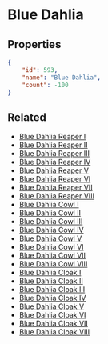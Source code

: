 # Blue Dahlia

<no description available>

## Properties

```json
{
    "id": 593,
    "name": "Blue Dahlia",
    "count": -100
}
```

## Related

- [Blue Dahlia Reaper I](../items/18072-blue-dahlia-reaper-i.md)
- [Blue Dahlia Reaper II](../items/18073-blue-dahlia-reaper-ii.md)
- [Blue Dahlia Reaper III](../items/18074-blue-dahlia-reaper-iii.md)
- [Blue Dahlia Reaper IV](../items/18075-blue-dahlia-reaper-iv.md)
- [Blue Dahlia Reaper V](../items/18076-blue-dahlia-reaper-v.md)
- [Blue Dahlia Reaper VI](../items/18077-blue-dahlia-reaper-vi.md)
- [Blue Dahlia Reaper VII](../items/18078-blue-dahlia-reaper-vii.md)
- [Blue Dahlia Reaper VIII](../items/18079-blue-dahlia-reaper-viii.md)
- [Blue Dahlia Cowl I](../items/18080-blue-dahlia-cowl-i.md)
- [Blue Dahlia Cowl II](../items/18081-blue-dahlia-cowl-ii.md)
- [Blue Dahlia Cowl III](../items/18082-blue-dahlia-cowl-iii.md)
- [Blue Dahlia Cowl IV](../items/18083-blue-dahlia-cowl-iv.md)
- [Blue Dahlia Cowl V](../items/18084-blue-dahlia-cowl-v.md)
- [Blue Dahlia Cowl VI](../items/18085-blue-dahlia-cowl-vi.md)
- [Blue Dahlia Cowl VII](../items/18086-blue-dahlia-cowl-vii.md)
- [Blue Dahlia Cowl VIII](../items/18087-blue-dahlia-cowl-viii.md)
- [Blue Dahlia Cloak I](../items/18088-blue-dahlia-cloak-i.md)
- [Blue Dahlia Cloak II](../items/18089-blue-dahlia-cloak-ii.md)
- [Blue Dahlia Cloak III](../items/18090-blue-dahlia-cloak-iii.md)
- [Blue Dahlia Cloak IV](../items/18091-blue-dahlia-cloak-iv.md)
- [Blue Dahlia Cloak V](../items/18092-blue-dahlia-cloak-v.md)
- [Blue Dahlia Cloak VI](../items/18093-blue-dahlia-cloak-vi.md)
- [Blue Dahlia Cloak VII](../items/18094-blue-dahlia-cloak-vii.md)
- [Blue Dahlia Cloak VIII](../items/18095-blue-dahlia-cloak-viii.md)

